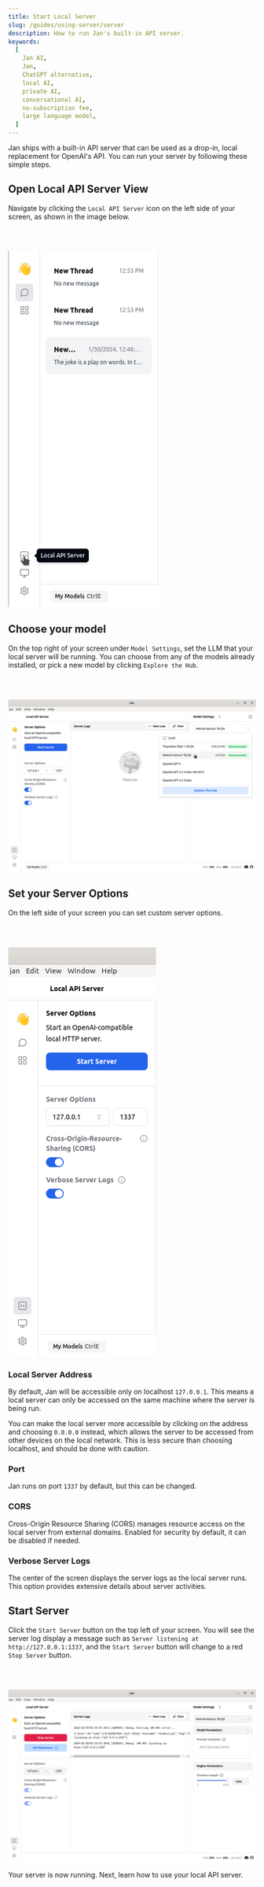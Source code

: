 ```yaml
---
title: Start Local Server
slug: /guides/using-server/server
description: How to run Jan's built-in API server.
keywords:
  [
    Jan AI,
    Jan,
    ChatGPT alternative,
    local AI,
    private AI,
    conversational AI,
    no-subscription fee,
    large language model,
  ]
---
```


Jan ships with a built-in API server that can be used as a drop-in, local replacement for OpenAI's API. You can run your server by following these simple steps.

## Open Local API Server View

Navigate by clicking the `Local API Server` icon on the left side of your screen, as shown in the image below.

<br></br>

![local-api-view](./assets/local-api-view.png)

## Choose your model

On the top right of your screen under `Model Settings`, set the LLM that your local server will be running. You can choose from any of the models already installed, or pick a new model by clicking `Explore the Hub`. 

<br></br>

![choose-model](./assets/choose-model.png)

## Set your Server Options

On the left side of your screen you can set custom server options.

<br></br>

![server-settings](./assets/server-settings.png)

### Local Server Address

By default, Jan will be accessible only on localhost `127.0.0.1`. This means a local server can only be accessed on the same machine where the server is being run.

You can make the local server more accessible by clicking on the address and choosing `0.0.0.0` instead, which allows the server to be accessed from other devices on the local network. This is less secure than choosing localhost, and should be done with caution.

### Port

Jan runs on port `1337` by default, but this can be changed.

### CORS

Cross-Origin Resource Sharing (CORS) manages resource access on the local server from external domains. Enabled for security by default, it can be disabled if needed.

### Verbose Server Logs

The center of the screen displays the server logs as the local server runs. This option provides extensive details about server activities.

## Start Server

Click the `Start Server` button on the top left of your screen. You will see the server log display a message such as `Server listening at http://127.0.0.1:1337`, and the `Start Server` button will change to a red `Stop Server` button.

<br></br>

![running-server](./assets/running-server.png)

Your server is now running. Next, learn how to use your local API server.

